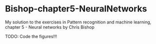 # Bishop-chapter5-NeuralNetworks
My solution to the exercises in Pattern recognition and machine learning, chapter 5 - Neural networks by Chris Bishop

TODO: Code the figures!!!
